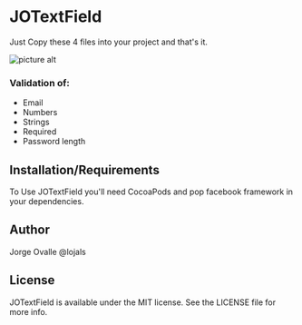 # JOTextField
Just Copy these 4 files into your project and that's it.

![picture alt](http://imgur.com/0TS4pq8 "Validation functionality")

### Validation of:
- Email
- Numbers
- Strings
- Required
- Password length

## Installation/Requirements
To Use JOTextField you'll need CocoaPods and pop facebook framework in your dependencies.

## Author
Jorge Ovalle @lojals

## License
JOTextField is available under the MIT license. See the LICENSE file for more info.
